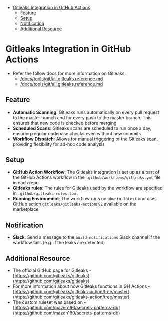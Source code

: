 <!-- toc -->

- [Gitleaks Integration in GitHub Actions](#gitleaks-integration-in-github-actions)
  * [Feature](#feature)
  * [Setup](#setup)
  * [Notification](#notification)
  * [Additional Resource](#additional-resource)

<!-- tocstop -->

# Gitleaks Integration in GitHub Actions

- Refer the follow docs for more information on Gitleaks:
  - [/docs/tools/git/all.gitleaks.reference.md](/docs/tools/git/all.gitleaks.reference.md)
  - [/docs/tools/git/all.gitleaks.reference.md](/docs/tools/git/all.gitleaks.reference.md)

## Feature

- **Automatic Scanning**: Gitleaks runs automatically on every pull request to
  the master branch and for every push to the master branch. This ensures that
  new code is checked before merging
- **Scheduled Scans**: Gitleaks scans are scheduled to run once a day, ensuring
  regular codebase checks even without new commits
- **Workflow Dispatch**: Allows for manual triggering of the Gitleaks scan,
  providing flexibility for ad-hoc code analysis

## Setup

- **GitHub Action Workflow**: The Gitleaks integration is set up as a part of
  the GitHub Actions workflow in the `.github/workflows/gitleaks.yml` file in
  each repo
- **Gitleaks rules**: The rules for Gitleaks used by the workflow are specified
  in `.github/gitleaks-rules.toml`
- **Running Environment**: The workflow runs on `ubuntu-latest` and uses GitHub
  action `gitleaks/gitleaks-action@v2` available on the marketplace

## Notification

- **Slack**: Send a message to the `build-notifications` Slack channel if the
  workflow fails (e.g. if the leaks are detected)

## Additional Resource

- The official GitHub page for Gitleaks -
  [https://github.com/gitleaks/gitleaks](https://github.com/gitleaks/gitleaks)
- For more information about how Gitleaks functions in GH Actions -
  [https://github.com/gitleaks/gitleaks-action/tree/master](https://github.com/gitleaks/gitleaks-action/tree/master)
- The custom ruleset was based on -
  [https://github.com/mazen160/secrets-patterns-db](https://github.com/mazen160/secrets-patterns-db)
